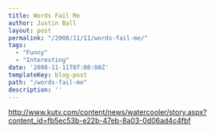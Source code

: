 ```yaml
---
title: Words Fail Me
author: Justin Ball
layout: post
permalink: "/2008/11/11/words-fail-me/"
tags:
  - "Funny"
  - "Interesting"
date: '2008-11-11T07:00:00Z'
templateKey: blog-post
path: "/words-fail-me"
description: ''
---
```


<a href="http://www.kutv.com/content/news/watercooler/story.aspx?content_id=fb5ec53b-e22b-47eb-8a03-0d06ad4c4fbf">http://www.kutv.com/content/news/watercooler/story.aspx?content_id=fb5ec53b-e22b-47eb-8a03-0d06ad4c4fbf</a>
